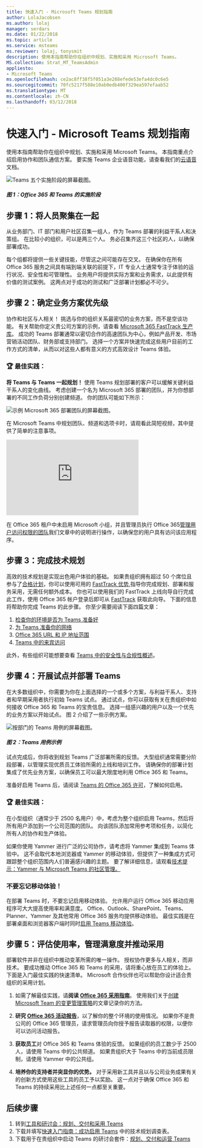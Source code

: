 ```yaml
---
title: 快速入门 - Microsoft Teams 规划指南
author: LolaJacobsen
ms.author: lolaj
manager: serdars
ms.date: 01/22/2018
ms.topic: article
ms.service: msteams
ms.reviewer: lolaj, tonysmit
description: 使用本指南帮助你在组织中规划、实施和采用 Microsoft Teams。
MS.collection: Strat_MT_TeamsAdmin
appliesto:
- Microsoft Teams
ms.openlocfilehash: ce2ac8ff38f5f051a3e288efede53efa4dc0c6e5
ms.sourcegitcommit: 70fc5217f588e10ab0edb400f329ea597efaab52
ms.translationtype: MT
ms.contentlocale: zh-CN
ms.lasthandoff: 03/12/2018
---
```

<a name="quick-start---microsoft-teams-planning-guide"></a>快速入门 - Microsoft Teams 规划指南
==========================================================

使用本指南帮助你在组织中规划、实施和采用 Microsoft Teams。 本指南重点介绍启用协作和团队通信方案。 要实施 Teams 企业语音功能，请查看我们的[云语音](https://docs.microsoft.com/MicrosoftTeams/cloud-voice-deployment)文档。

![Teams 五个实施阶段的屏幕截图。](media/quick-start-enable-Teams-Implementation-Phases.png)
#### <a name="figure-1-implementation-phases-of-office-365-and-teams"></a>*图 1：Office 365 和 Teams 的实施阶段*

## <a name="step-1-get-your-people-together"></a>步骤 1：将人员聚集在一起

从业务部门、IT 部门和用户社区召集一组人，作为 Teams 部署的利益干系人和决策组。 在比较小的组织，可以是两三个人。 务必召集齐这三个社区的人，以确保部署成功。  

每个组都将提供一些关键技能，尽管这之间可能存在交叉。 在确保你在所有 Office 365 服务之间具有端到端关联的前提下，IT 专业人士通常专注于体验的运行状况、安全性和可管理性。 业务用户将提供实际方案和业务需求，以此提供有价值的测试案例。 这两点对于成功的测试和广泛部署计划都必不可少。    

## <a name="step-2-prioritize-your-business-scenarios"></a>步骤 2：确定业务方案优先级

协作和社区与人相关！ 挑选与你的组织关系最密切的业务方案，而不是空谈功能。 有关帮助你定义贵公司方案的示例，请查看 [Microsoft 365 FastTrack 生产库](https://fasttrack.microsoft.com/microsoft365/productivitylibrary)。 成功的 Teams 部署通常以密切合作的高速团队为中心，例如产品开发、市场营销活动团队、财务部或支持部门。 选择一个方案并快速完成这些用户目前的工作方式的清单，从而以对这些人都有意义的方式高效设计 Teams 体验。

### <a name="trophy-best-practice"></a>:trophy: 最佳实践：
**将 Teams 与 Teams 一起规划！** 使用 Teams 规划部署的客户可以缓解关键利益干系人的变化曲线。 考虑创建一个名为 Microsoft 365 部署的团队，并为你想部署的不同工作负荷分别创建频道。 你的团队可能如下所示：

![示例 Microsoft 365 部署团队的屏幕截图。](media/quick-start-enable-Teams-Microsoft365-Deployment-Team.png)

在 Microsoft Teams 中规划团队、频道和选项卡时，请观看此简短视频，其中提供了简单的注意事项。 

<iframe width="350" height="200" src="https://www.youtube.com/embed/hjJWtoaRJeE" frameborder="0" allowfullscreen></iframe>

在 Office 365 租户中未启用 Microsoft 小组，并且管理员执行 Office 365[管理用户访问权限的团队](user-access.md)我们文章中的说明进行操作，以确保您的用户具有访问该应用程序。

## <a name="step-3-complete-technical-planning"></a>步骤 3：完成技术规划

高效的技术规划是实现出色用户体验的基础。 如果贵组织拥有超过 50 个席位且参与了[合格计划](https://technet.microsoft.com/library/dn783224.aspx)，你可以使用可用的 [FastTrack 优势](https://technet.microsoft.com/library/dn783224.aspx?f=255&MSPPError=-2147217396),指导你完成规划、部署和服务采用，无需任何额外成本。 你也可以使用我们的 FastTrack 上线向导自行完成此工作，使用 Office 365 帐户登录后即可从 [FastTrack](https://fasttrack.microsoft.com/) 获取此向导。 下面的信息将帮助你完成 Teams 的此步骤。 你至少需要阅读下面四篇文章：

1.  [检查你的环境是否为 Teams 准备好](environment-readiness.md)
2.  [为 Teams 准备你的网络](prepare-network.md)
3.  [Office 365 URL 和 IP 地址范围](office-365-urls-ip-address-ranges.md)
4.  [Teams 中的来宾访问](guest-access.md)

此外，有些组织可能想要查看 [Teams 中的安全性与合规性概述](security-compliance-overview.md)。


## <a name="step-4-conduct-pilots-and-deploy-teams"></a>步骤 4：开展试点并部署 Teams

在大多数组织中，你需要为你在上面选择的一个或多个方案，与利益干系人、支持者和早期采用者执行初始 Teams 试点。 通过试点，你可以获取有关在贵组织中如何接收 Office 365 和 Teams 的宝贵信息。 选择一组感兴趣的用户以及一个优先的业务方案以开始试点。 图 2 介绍了一些示例方案。


![按部门的 Teams 用例的屏幕截图。](media/quick-start-enable-Teams-Use-cases-by-department.png)
#### <a name="figure-2-use-case-examples-for-teams"></a>*图 2：Teams 用例示例*

试点完成后，你将收到规划 Teams 广泛部署所需的反馈。 大型组织通常需要分阶段部署，以管理实现优质员工体验所需的上线和培训工作。 请确保你的部署计划集成了优先业务方案，以确保员工可以最大限度地利用 Office 365 和 Teams。

准备好启用 Teams 后，请阅读 [Teams 的 Office 365 许可](office-365-licensing.md)，了解如何启用。


### <a name="trophy-best-practice"></a>:trophy: 最佳实践：
在小型组织（通常少于 2500 名用户）中，考虑为整个组织启用 Teams，然后将所有用户添加到一个公司范围的团队。 向该团队添加常用参考项和任务，以简化所有人的协作和生产体验。

如果你使用 Yammer 进行广泛的公司协作，请考虑将 Yammer 集成到 Teams 体验中。 这不会取代本地浏览器或 Yammer 的移动体验，但提供了一种集成方式可跟踪整个组织范围内人们普遍感兴趣的主题。 要了解详细信息，请观看[技术提示：Yammer 与 Microsoft Teams 的社区管理。](https://youtu.be/LU-sv-07jcY)

### <a name="dont-forget-mobile"></a>不要忘记移动体验！
在部署 Teams 时，不要忘记启用移动体验。 允许用户运行 Office 365 移动应用程序可大大提高使用率和满意度。 Office、Outlook、SharePoint、Teams、Planner、Yammer 及其他常用 Office 365 服务均提供移动体验。 最佳实践是在部署桌面和浏览器客户端时同时[启用 Teams 移动体验](get-clients.md#mobile-clients)。


## <a name="step-5-measure-usage-manage-satisfaction-and-drive-adoption"></a>步骤 5：评估使用率，管理满意度并推动采用

部署软件并非在组织中推动变革所需的唯一操作。 授权协作更多与人相关，而非技术。 要成功推动 Office 365 和 Teams 的采用，请将重心放在员工的体验上。 下面是入门最佳实践的快速清单。 Microsoft 合作伙伴也可以帮助你设计适合贵组织的采用计划。

1. 如需了解最佳实践，请**阅读 [Office 365 采用指南]( https://aka.ms/office365adoptionguide)**。 使用我们关于[创建 Microsoft Team 的变更管理策略](change-management-strategy.md)的文章记录你的方法。
1. **研究 [Office 365 活动报告](https://support.office.com/article/Activity-Reports-in-the-Office-365-admin-center-0d6dfb17-8582-4172-a9a9-aed798150263)**，以了解你的整个环境的使用情况。 如果你不是贵公司的 Office 365 管理员，请求管理员向你授予报告读取器的权限，以便你可以访问活动报告。
2. **获取员工**对 Office 365 和 Teams 体验的反馈。 如果组织的员工数少于 2500 人，请使用 Teams 中的公共频道。 如果贵组织大于 Teams 中的当前成员限制，请使用 Yammer 中的公共组。 

4. **培养你的支持者并突显你的优势。** 对于采用新工具并且以与公司业务成果有关的创新方式使用这些工具的员工予以奖励。 这一点对于确保 Office 365 和 Teams 的持续采用比上述任何一点都至关重要。


## <a name="next-steps"></a>后续步骤
1. 转到[工具和研讨会：规划、交付和采用 Teams](planning-workshop-practical-guide.md)
2. 下载并填写[快速入门指南：成功启用 Teams](http://download.microsoft.com/download/F/3/9/F39B4F10-5720-4516-87E1-91E5A5678EFB/MicrosoftTeams-AdminQuickStart-EnableTeams.docx) 中的技术规划调查表。
3. 下载用于在贵组织中启动 Teams 的研讨会套件：[规划、交付和运营 Teams](http://download.microsoft.com/download/A/A/D/AAD74246-790D-4E61-8DA0-865742CB42DB/MicrosoftTeams-Planning-Workshop-Dec2017.pptx)
